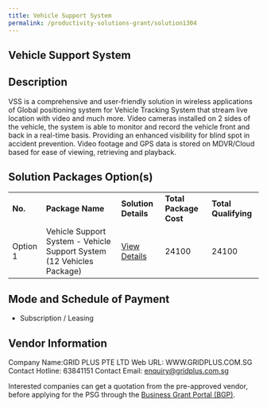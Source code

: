 ```yaml
---
title: Vehicle Support System
permalink: /productivity-solutions-grant/solution1304
---
```


## Vehicle Support System

## Description

VSS is a comprehensive and user-friendly solution in wireless applications of Global positioning system for Vehicle Tracking System that stream live location with video and much more. Video cameras installed on 2 sides of the vehicle, the system is able to monitor and record the vehicle front and back in a real-time basis. Providing an enhanced visibility for blind spot in accident prevention. Video footage and GPS data is stored on MDVR/Cloud based for ease of viewing, retrieving and playback.

## Solution Packages Option(s)

<table>
<tr>
<td><b>No.</b></td>
<td><b>Package Name</b></td>
<td><b>Solution Details</b></td>
<td><b>Total Package Cost</b></td>
<td><b>Total Qualifying</b></td>
</tr>
<tr>
<td>Option 1</td>
<td>Vehicle Support System - Vehicle Support System (12 Vehicles Package)</td>
<td><a href='https://www.gobusiness.gov.sg/images/psg/Desensitised_GridPlus_Annex_3_wef_14_October_2021_Part_1.pdf'>View Details</a></td>
<td>24100</td>
<td>24100</td>
</tr>
</table>

## Mode and Schedule of Payment

 - Subscription / Leasing

## Vendor Information

 Company Name:GRID PLUS PTE LTD 
Web URL: WWW.GRIDPLUS.COM.SG 
Contact Hotline: 63841151 
Contact Email: enquiry@gridplus.com.sg 


Interested companies can get a quotation from the pre-approved vendor, before applying for the PSG through the <a href='https://www.businessgrants.gov.sg/'>Business Grant Portal (BGP)</a>.
